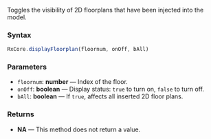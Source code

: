 Toggles the visibility of 2D floorplans that have been injected into the model.

### Syntax

```typescript
RxCore.displayFloorplan(floornum, onOff, bAll)
```

### Parameters

- `floornum`: **number** — Index of the floor.
- `onOff`: **boolean** — Display status: `true` to turn on, `false` to turn off.
- `bAll`: **boolean** — If `true`, affects all inserted 2D floor plans.

### Returns

- **NA** — This method does not return a value.